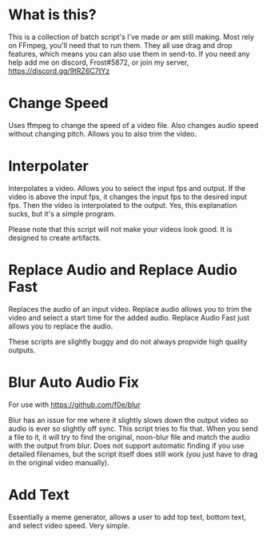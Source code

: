 # What is this?
This is a collection of batch script's I've made or am still making. Most rely on FFmpeg, you'll need that to run them. They all use drag and drop features, which means you can also use them in send-to. If you need any help add me on discord, Frost#5872, or join my server, https://discord.gg/9tRZ6C7tYz

# Change Speed
Uses ffmpeg to change the speed of a video file. Also changes audio speed without changing pitch. Allows you to also trim the video.

# Interpolater
Interpolates a video. Allows you to select the input fps and output. If the video is above the input fps, it changes the input fps to the desired input fps. Then the video is interpolated to the output. Yes, this explanation sucks, but it's a simple program.

Please note that this script will not make your videos look good. It is designed to create artifacts.

# Replace Audio and Replace Audio Fast
Replaces the audio of an input video. Replace audio allows you to trim the video and select a start time for the added audio. Replace Audio Fast just allows you to replace the audio.

These scripts are slightly buggy and do not always propvide high quality outputs.

# Blur Auto Audio Fix
For use with https://github.com/f0e/blur

Blur has an issue for me where it slightly slows down the output video so audio is ever so slightly off sync. This script tries to fix that. When you send a file to it, it will try to find the original, noon-blur file and match the audio with the output from blur. Does not support automatic finding if you use detailed filenames, but the script itself does still work (you just have to drag in the original video manually).

# Add Text
Essentially a meme generator, allows a user to add top text, bottom text, and select video speed. Very simple.
